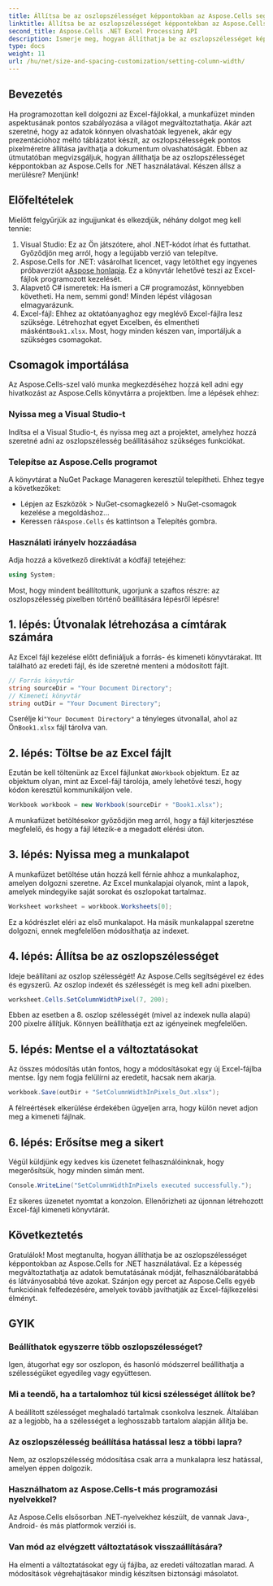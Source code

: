 ```yaml
---
title: Állítsa be az oszlopszélességet képpontokban az Aspose.Cells segítségével .NET-hez
linktitle: Állítsa be az oszlopszélességet képpontokban az Aspose.Cells segítségével .NET-hez
second_title: Aspose.Cells .NET Excel Processing API
description: Ismerje meg, hogyan állíthatja be az oszlopszélességet képpontokban az Aspose.Cells for .NET használatával. Bővítse Excel-fájljait ezzel az egyszerű, lépésről lépésre bemutató útmutatóval.
type: docs
weight: 11
url: /hu/net/size-and-spacing-customization/setting-column-width/
---
```

## Bevezetés
Ha programozottan kell dolgozni az Excel-fájlokkal, a munkafüzet minden aspektusának pontos szabályozása a világot megváltoztathatja. Akár azt szeretné, hogy az adatok könnyen olvashatóak legyenek, akár egy prezentációhoz méltó táblázatot készít, az oszlopszélességek pontos pixelméretre állítása javíthatja a dokumentum olvashatóságát. Ebben az útmutatóban megvizsgáljuk, hogyan állíthatja be az oszlopszélességet képpontokban az Aspose.Cells for .NET használatával. Készen állsz a merülésre? Menjünk!
## Előfeltételek
Mielőtt felgyűrjük az ingujjunkat és elkezdjük, néhány dolgot meg kell tennie:
1. Visual Studio: Ez az Ön játszótere, ahol .NET-kódot írhat és futtathat. Győződjön meg arról, hogy a legújabb verzió van telepítve.
2.  Aspose.Cells for .NET: vásárolhat licencet, vagy letölthet egy ingyenes próbaverziót a[Aspose honlapja](https://releases.aspose.com/cells/net/). Ez a könyvtár lehetővé teszi az Excel-fájlok programozott kezelését.
3. Alapvető C# ismeretek: Ha ismeri a C# programozást, könnyebben követheti. Ha nem, semmi gond! Minden lépést világosan elmagyarázunk.
4.  Excel-fájl: Ehhez az oktatóanyaghoz egy meglévő Excel-fájlra lesz szüksége. Létrehozhat egyet Excelben, és elmentheti másként`Book1.xlsx`.
Most, hogy minden készen van, importáljuk a szükséges csomagokat.
## Csomagok importálása
Az Aspose.Cells-szel való munka megkezdéséhez hozzá kell adni egy hivatkozást az Aspose.Cells könyvtárra a projektben. Íme a lépések ehhez:
### Nyissa meg a Visual Studio-t
Indítsa el a Visual Studio-t, és nyissa meg azt a projektet, amelyhez hozzá szeretné adni az oszlopszélesség beállításához szükséges funkciókat.
### Telepítse az Aspose.Cells programot
A könyvtárat a NuGet Package Manageren keresztül telepítheti. Ehhez tegye a következőket:
- Lépjen az Eszközök > NuGet-csomagkezelő > NuGet-csomagok kezelése a megoldáshoz...
-  Keressen rá`Aspose.Cells` és kattintson a Telepítés gombra.
### Használati irányelv hozzáadása
Adja hozzá a következő direktívát a kódfájl tetejéhez:
```csharp
using System;
```
Most, hogy mindent beállítottunk, ugorjunk a szaftos részre: az oszlopszélesség pixelben történő beállítására lépésről lépésre!
## 1. lépés: Útvonalak létrehozása a címtárak számára
Az Excel fájl kezelése előtt definiáljuk a forrás- és kimeneti könyvtárakat. Itt található az eredeti fájl, és ide szeretné menteni a módosított fájlt.
```csharp
// Forrás könyvtár
string sourceDir = "Your Document Directory";
// Kimeneti könyvtár
string outDir = "Your Document Directory";
```
 Cserélje ki`"Your Document Directory"` a tényleges útvonallal, ahol az Ön`Book1.xlsx` fájl tárolva van.
## 2. lépés: Töltse be az Excel fájlt
 Ezután be kell töltenünk az Excel fájlunkat a`Workbook` objektum. Ez az objektum olyan, mint az Excel-fájl tárolója, amely lehetővé teszi, hogy kódon keresztül kommunikáljon vele.
```csharp
Workbook workbook = new Workbook(sourceDir + "Book1.xlsx");
```
A munkafüzet betöltésekor győződjön meg arról, hogy a fájl kiterjesztése megfelelő, és hogy a fájl létezik-e a megadott elérési úton.
## 3. lépés: Nyissa meg a munkalapot
A munkafüzet betöltése után hozzá kell férnie ahhoz a munkalaphoz, amelyen dolgozni szeretne. Az Excel munkalapjai olyanok, mint a lapok, amelyek mindegyike saját sorokat és oszlopokat tartalmaz.
```csharp
Worksheet worksheet = workbook.Worksheets[0];
```
Ez a kódrészlet eléri az első munkalapot. Ha másik munkalappal szeretne dolgozni, ennek megfelelően módosíthatja az indexet.
## 4. lépés: Állítsa be az oszlopszélességet
Ideje beállítani az oszlop szélességét! Az Aspose.Cells segítségével ez édes és egyszerű. Az oszlop indexét és szélességét is meg kell adni pixelben.
```csharp
worksheet.Cells.SetColumnWidthPixel(7, 200);
```
Ebben az esetben a 8. oszlop szélességét (mivel az indexek nulla alapú) 200 pixelre állítjuk. Könnyen beállíthatja ezt az igényeinek megfelelően.
## 5. lépés: Mentse el a változtatásokat
Az összes módosítás után fontos, hogy a módosításokat egy új Excel-fájlba mentse. Így nem fogja felülírni az eredetit, hacsak nem akarja.
```csharp
workbook.Save(outDir + "SetColumnWidthInPixels_Out.xlsx");
```
A félreértések elkerülése érdekében ügyeljen arra, hogy külön nevet adjon meg a kimeneti fájlnak.
## 6. lépés: Erősítse meg a sikert
Végül küldjünk egy kedves kis üzenetet felhasználóinknak, hogy megerősítsük, hogy minden simán ment.
```csharp
Console.WriteLine("SetColumnWidthInPixels executed successfully.");
```
Ez sikeres üzenetet nyomtat a konzolon. Ellenőrizheti az újonnan létrehozott Excel-fájl kimeneti könyvtárát.
## Következtetés
Gratulálok! Most megtanulta, hogyan állíthatja be az oszlopszélességet képpontokban az Aspose.Cells for .NET használatával. Ez a képesség megváltoztathatja az adatok bemutatásának módját, felhasználóbarátabbá és látványosabbá téve azokat. Szánjon egy percet az Aspose.Cells egyéb funkcióinak felfedezésére, amelyek tovább javíthatják az Excel-fájlkezelési élményt.
## GYIK
### Beállíthatok egyszerre több oszlopszélességet?
Igen, átugorhat egy sor oszlopon, és hasonló módszerrel beállíthatja a szélességüket egyedileg vagy együttesen.
### Mi a teendő, ha a tartalomhoz túl kicsi szélességet állítok be?
A beállított szélességet meghaladó tartalmak csonkolva lesznek. Általában az a legjobb, ha a szélességet a leghosszabb tartalom alapján állítja be.
### Az oszlopszélesség beállítása hatással lesz a többi lapra?
Nem, az oszlopszélesség módosítása csak arra a munkalapra lesz hatással, amelyen éppen dolgozik.
### Használhatom az Aspose.Cells-t más programozási nyelvekkel?
Az Aspose.Cells elsősorban .NET-nyelvekhez készült, de vannak Java-, Android- és más platformok verziói is.
### Van mód az elvégzett változtatások visszaállítására?
Ha elmenti a változtatásokat egy új fájlba, az eredeti változatlan marad. A módosítások végrehajtásakor mindig készítsen biztonsági másolatot.
